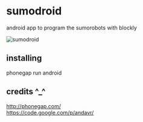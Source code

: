 sumodroid
=========

android app to program the sumorobots with blockly

![sumodroid](https://lh5.googleusercontent.com/-8ErFUlazl8Q/VC6eFLV2l7I/AAAAAAAAI5w/iJLfXTQnG8E/w854-h480-no/Screenshot_2014-10-03-14-59-39.png)

installing
----------
phonegap run android

credits ^_^
-----------
http://phonegap.com/ <br/>
https://code.google.com/p/andavr/

